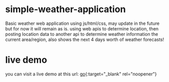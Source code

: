 # simple-weather-application
Basic weather web application using js/html/css, may update in the future but for now it will remain as is. using web apis to determine location, then posting location data to another api to determine weather information the current area/region, also shows the next 4 days worth of weather forecasts!

# live demo
you can visit a live demo at this url: [go](https://p1.redbear.gq/){:target="_blank" rel="noopener"}
